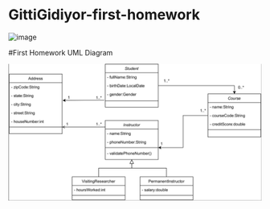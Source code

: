 # GittiGidiyor-first-homework


![image](https://user-images.githubusercontent.com/58683636/128666979-67858095-80ee-4da3-a416-97e387f82ca4.png)

#First Homework UML Diagram

![alt uml-diagram](https://github.com/113-GittiGidiyor-Java-Spring-Bootcamp/first-homework-ikramdagci/blob/master/school_management_system_uml.png)
